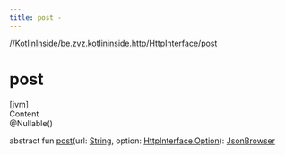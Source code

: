 ```yaml
---
title: post -
---
```

//[KotlinInside](../../index.md)/[be.zvz.kotlininside.http](../index.md)/[HttpInterface](index.md)/[post](post.md)



# post  
[jvm]  
Content  
@Nullable()  
  
abstract fun [post](post.md)(url: [String](https://docs.oracle.com/javase/7/docs/api/java/lang/String.html), option: [HttpInterface.Option](-option/index.md)): [JsonBrowser](../../be.zvz.kotlininside.json/-json-browser/index.md)  



